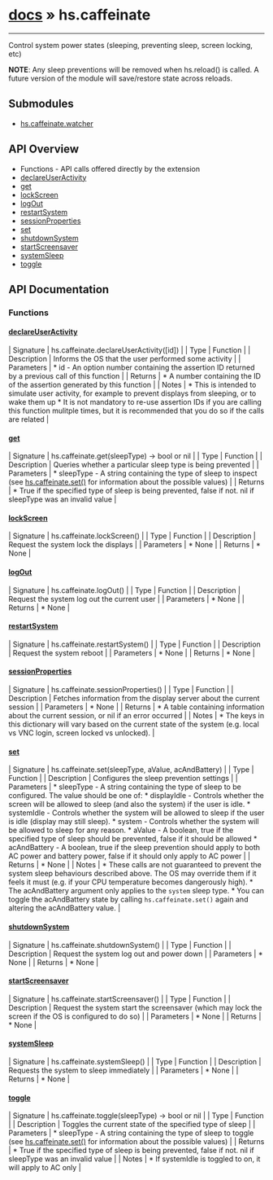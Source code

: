 # [docs](index.md) » hs.caffeinate
---

Control system power states (sleeping, preventing sleep, screen locking, etc)

**NOTE**: Any sleep preventions will be removed when hs.reload() is called. A future version of the module will save/restore state across reloads.

## Submodules
 * [hs.caffeinate.watcher](hs.caffeinate.watcher.md)

## API Overview
* Functions - API calls offered directly by the extension
* [declareUserActivity](#declareUserActivity)
* [get](#get)
* [lockScreen](#lockScreen)
* [logOut](#logOut)
* [restartSystem](#restartSystem)
* [sessionProperties](#sessionProperties)
* [set](#set)
* [shutdownSystem](#shutdownSystem)
* [startScreensaver](#startScreensaver)
* [systemSleep](#systemSleep)
* [toggle](#toggle)

## API Documentation

### Functions

#### [declareUserActivity](#declareUserActivity)
| Signature   | hs.caffeinate.declareUserActivity([id])  |
| Type        | Function |
| Description | Informs the OS that the user performed some activity |
| Parameters |  * id - An option number containing the assertion ID returned by a previous call of this function | | Returns |  * A number containing the ID of the assertion generated by this function | | Notes |  * This is intended to simulate user activity, for example to prevent displays from sleeping, or to wake them up * It is not mandatory to re-use assertion IDs if you are calling this function mulitple times, but it is recommended that you do so if the calls are related | 
#### [get](#get)
| Signature   | hs.caffeinate.get(sleepType) -> bool or nil  |
| Type        | Function |
| Description | Queries whether a particular sleep type is being prevented |
| Parameters |  * sleepType - A string containing the type of sleep to inspect (see [hs.caffeinate.set()](#set) for information about the possible values) | | Returns |  * True if the specified type of sleep is being prevented, false if not. nil if sleepType was an invalid value | 
#### [lockScreen](#lockScreen)
| Signature   | hs.caffeinate.lockScreen()  |
| Type        | Function |
| Description | Request the system lock the displays |
| Parameters |  * None | | Returns |  * None | 
#### [logOut](#logOut)
| Signature   | hs.caffeinate.logOut()  |
| Type        | Function |
| Description | Request the system log out the current user |
| Parameters |  * None | | Returns |  * None | 
#### [restartSystem](#restartSystem)
| Signature   | hs.caffeinate.restartSystem()  |
| Type        | Function |
| Description | Request the system reboot |
| Parameters |  * None | | Returns |  * None | 
#### [sessionProperties](#sessionProperties)
| Signature   | hs.caffeinate.sessionProperties()  |
| Type        | Function |
| Description | Fetches information from the display server about the current session |
| Parameters |  * None | | Returns |  * A table containing information about the current session, or nil if an error occurred | | Notes |  * The keys in this dictionary will vary based on the current state of the system (e.g. local vs VNC login, screen locked vs unlocked). | 
#### [set](#set)
| Signature   | hs.caffeinate.set(sleepType, aValue, acAndBattery)  |
| Type        | Function |
| Description | Configures the sleep prevention settings |
| Parameters |  * sleepType - A string containing the type of sleep to be configured. The value should be one of:  * displayIdle - Controls whether the screen will be allowed to sleep (and also the system) if the user is idle.  * systemIdle - Controls whether the system will be allowed to sleep if the user is idle (display may still sleep).  * system - Controls whether the system will be allowed to sleep for any reason. * aValue - A boolean, true if the specified type of sleep should be prevented, false if it should be allowed * acAndBattery - A boolean, true if the sleep prevention should apply to both AC power and battery power, false if it should only apply to AC power | | Returns |  * None | | Notes |  * These calls are not guaranteed to prevent the system sleep behaviours described above. The OS may override them if it feels it must (e.g. if your CPU temperature becomes dangerously high). * The acAndBattery argument only applies to the `system` sleep type. * You can toggle the acAndBattery state by calling `hs.caffeinate.set()` again and altering the acAndBattery value. | 
#### [shutdownSystem](#shutdownSystem)
| Signature   | hs.caffeinate.shutdownSystem()  |
| Type        | Function |
| Description | Request the system log out and power down |
| Parameters |  * None | | Returns |  * None | 
#### [startScreensaver](#startScreensaver)
| Signature   | hs.caffeinate.startScreensaver()  |
| Type        | Function |
| Description | Request the system start the screensaver (which may lock the screen if the OS is configured to do so) |
| Parameters |  * None | | Returns |  * None | 
#### [systemSleep](#systemSleep)
| Signature   | hs.caffeinate.systemSleep()  |
| Type        | Function |
| Description | Requests the system to sleep immediately |
| Parameters |  * None | | Returns |  * None | 
#### [toggle](#toggle)
| Signature   | hs.caffeinate.toggle(sleepType) -> bool or nil  |
| Type        | Function |
| Description | Toggles the current state of the specified type of sleep |
| Parameters |  * sleepType - A string containing the type of sleep to toggle (see [hs.caffeinate.set()](#set) for information about the possible values) | | Returns |  * True if the specified type of sleep is being prevented, false if not. nil if sleepType was an invalid value | | Notes |  * If systemIdle is toggled to on, it will apply to AC only | 